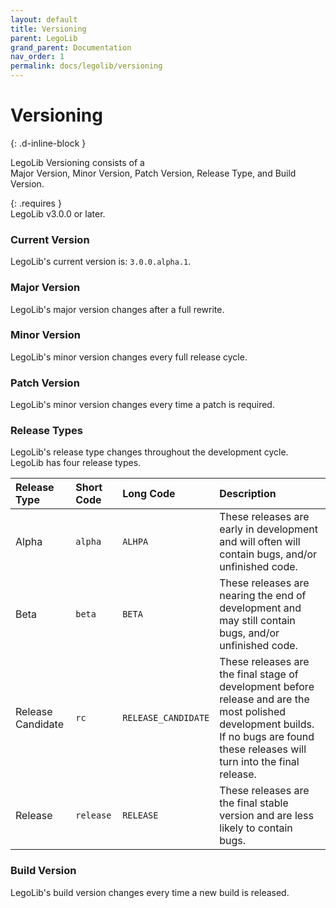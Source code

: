 ```yaml
---
layout: default
title: Versioning
parent: LegoLib
grand_parent: Documentation
nav_order: 1
permalink: docs/legolib/versioning
---
```

# Versioning  
{: .d-inline-block }  

LegoLib Versioning consists of a  
Major Version, Minor Version, Patch Version, Release Type, and Build Version.  

{: .requires }  
LegoLib v3.0.0 or later.  

### Current Version  

LegoLib's current version is: `3.0.0.alpha.1`.  

### Major Version  

LegoLib's major version changes after a full rewrite.

### Minor Version  

LegoLib's minor version changes every full release cycle.  

### Patch Version  

LegoLib's minor version changes every time a patch is required.  

### Release Types  

LegoLib's release type changes throughout the development cycle.  
LegoLib has four release types.  


| Release Type        | Short Code |  Long Code           | Description                                                                                                                                                                          |  
|:--------------------|:-----------|:---------------------|:-------------------------------------------------------------------------------------------------------------------------------------------------------------------------------------|  
| Alpha               | `alpha`    |  `ALHPA`             | These releases are early in development and will often will contain bugs, and/or unfinished code.                                                                                    |  
| Beta                | `beta`     |  `BETA`              | These releases are nearing the end of development and may still contain bugs, and/or unfinished code.                                                                                |  
| Release Candidate   | `rc`       |  `RELEASE_CANDIDATE` | These releases are the final stage of development before release and are the most polished development builds. If no bugs are found these releases will turn into the final release. |  
| Release             | `release`  |  `RELEASE`           | These releases are the final stable version and are less likely to contain bugs.                                                                                                     |  

### Build Version  

LegoLib's build version changes every time a new build is released.  